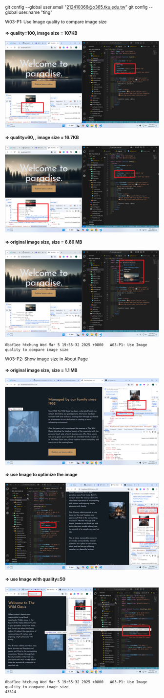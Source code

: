git config --global user.email "212410368@o365.tku.edu.tw"
git config --global user.name "ting"

W03-P1: Use Image quality to compare image size

#### => quality=100, image size = 107KB

![](w03-p1-1.png)

#### => quality=60, , image size = 16.7KB

![](w03-p1-2.png)

#### => original image size, size = 6.86 MB

![](w03-p1-3.png)

```
0baf1ee htchung Wed Mar 5 19:55:32 2025 +0800   W03-P1: Use Image quality to compare image size
```

W03-P2: Show image size in About Page

#### => original image size, size = 1.1 MB

![](w03-p2-1.png)

#### => use Image to optimize the image

![](w03-p2-2.png)

#### => use Image with quality=50

![](w03-p2-3.png)

```
0baf1ee htchung Wed Mar 5 19:55:32 2025 +0800   W03-P1: Use Image quality to compare image size
43514
```
